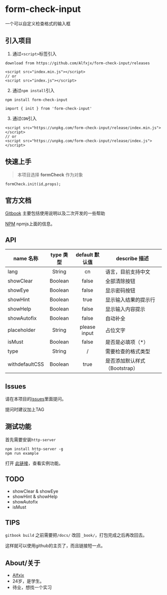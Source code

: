 # form-check-input
一个可以自定义检查格式的输入框

## 引入项目

1. 通过`<script>`标签引入

```
download from https://github.com/Alfxjx/form-check-input/releases

<script src="index.min.js"></script>
// or
<script src="index.js"></script>
```

2. 通过`npm install`引入

```
npm install form-check-input

import { init } from 'form-check-input'
```

3. 通过`CDN`引入

```
<script src="https://unpkg.com/form-check-input/release/index.min.js"></script>
// or
<script src="https://unpkg.com/form-check-input/release/index.js"></script>
```

## 快速上手

> 本项目选择 **formCheck** 作为对象

```
formCheck.init(id,props);
```

## 官方文档

[Gitbook](https://alfxjx.github.io/form-check-input/) 主要包括使用说明以及二次开发的一些帮助

[NPM](https://www.npmjs.com/package/form-check-input) npmjs上面的信息。

## API

| name 名称      | type 类型 | default 默认值 | describe 描述                          |
| ------------ | :-----: | :---------: | ------------------------------------------- |
| lang         | String  |    cn       | 语言，目前支持中文                           |
| showClear        | Boolean  |   false          | 全部清除按钮       |
| showEye        | Boolean  |     false        | 显示密码按钮           |
| showHint        | Boolean  |      true       | 显示输入结果的提示行        |
| showHelp        | Boolean  |        false     | 显示输入内容提示        |
| showAutofix        | Boolean  |       false      | 自动补全          |
| placeholder        | String  |     please input        | 占位文字           |
| isMust        | Boolean  |        false     | 是否是必填项（*）           |
| type        | String  |       /      | 需要检查的格式类型           |
| withdefaultCSS        | Boolean  |      true       | 是否添加默认样式（Bootstrap）  |

## Issues

请在本项目的[issues](https://github.com/Alfxjx/form-check-input/issues)里面提问。

提问时建议加上TAG

## 测试功能

首先需要安装`http-server`

```
npm install http-server -g
npm run example
```
打开 [此链接](http://localhost:6324/index.html)，查看实例功能。

## TODO

- showClear & showEye
- showHint & showHelp
- showAutofix
- isMust


## TIPS

`gitbook build` 之前需要把`/docs/` 改回 `_book/`，打包完成之后再改回去。

这样就可以使用github的主页了，而且链接短一点。

## About/关于

- [Alfxjx](https://www.github.com/Alfxjx)
- 24岁，是学生。
- 待业，想找一个实习
